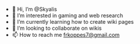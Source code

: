 - 👋 Hi, I’m @Skyalis
- 👀 I’m interested in gaming and web research
- 🌱 I’m currently learning how to create wiki pages
- 💞️ I’m looking to collaborate on wikis
- 📫 How to reach me frkoppes7@gmail.com

<!---
Skyalis/Skyalis is a ✨ special ✨ repository because its `README.md` (this file) appears on your GitHub profile.
You can click the Preview link to take a look at your changes.
--->
